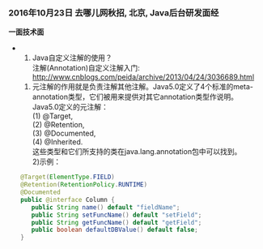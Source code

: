 ### 2016年10月23日 去哪儿网秋招, 北京, Java后台研发面经 ###

<Strong>一面技术面</Strong>    
* 1. Java自定义注解的使用？   
  注解(Annotation)自定义注解入门: <http://www.cnblogs.com/peida/archive/2013/04/24/3036689.html>    
  1) 元注解的作用就是负责注解其他注解。Java5.0定义了4个标准的meta-annotation类型，它们被用来提供对其它annotation类型作说明。   
  Java5.0定义的元注解：   
   (1) @Target,   
   (2) @Retention,  
   (3) @Documented,   
   (4) @Inherited.    
   这些类型和它们所支持的类在java.lang.annotation包中可以找到。  
  2)示例：
  ```java
  @Target(ElementType.FIELD)
  @Retention(RetentionPolicy.RUNTIME)
  @Documented
  public @interface Column {
     public String name() default "fieldName";
     public String setFuncName() default "setField";
     public String getFuncName() default "getField"; 
     public boolean defaultDBValue() default false;
  }
  ```
